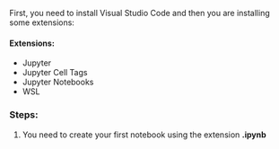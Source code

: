 First, you need to install Visual Studio Code and then you are installing some extensions:

#### Extensions:

- Jupyter
- Jupyter Cell Tags
- Jupyter Notebooks
- WSL

### Steps:
1. You need to create your first notebook using the extension **.ipynb**